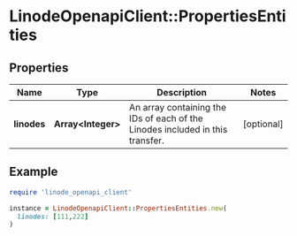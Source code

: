 # LinodeOpenapiClient::PropertiesEntities

## Properties

| Name | Type | Description | Notes |
| ---- | ---- | ----------- | ----- |
| **linodes** | **Array&lt;Integer&gt;** | An array containing the IDs of each of the Linodes included in this transfer. | [optional] |

## Example

```ruby
require 'linode_openapi_client'

instance = LinodeOpenapiClient::PropertiesEntities.new(
  linodes: [111,222]
)
```


